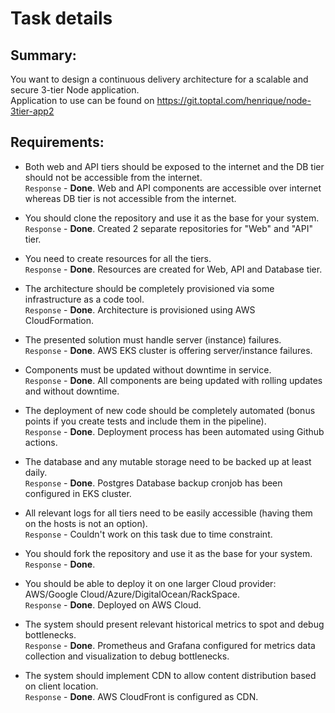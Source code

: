 # Task details

## Summary:
You want to design a continuous delivery architecture for a scalable and secure 3-tier Node application.  
Application to use can be found on https://git.toptal.com/henrique/node-3tier-app2

## Requirements:

 - Both web and API tiers should be exposed to the internet and the DB tier should not be accessible from the internet.  
`Response` - **Done**. Web and API components are accessible over internet whereas DB tier is not accessible from the internet.

 - You should clone the repository and use it as the base for your system.  
`Response` - **Done**. Created 2 separate repositories for "Web" and "API" tier.
 - You need to create resources for all the tiers.  
`Response` - **Done**. Resources are created for Web, API and Database tier.
 - The architecture should be completely provisioned via some infrastructure as a code tool.  
`Response` - **Done**. Architecture is provisioned using AWS CloudFormation.
 - The presented solution must handle server (instance) failures.  
`Response` - **Done**. AWS EKS cluster is offering server/instance failures.
 - Components must be updated without downtime in service.  
`Response` - **Done**. All components are being updated with rolling updates and without downtime.
 - The deployment of new code should be completely automated (bonus points if you create tests and include them in the pipeline).  
`Response` - **Done**. Deployment process has been automated using Github actions.
 - The database and any mutable storage need to be backed up at least daily.  
`Response` - **Done**. Postgres Database backup cronjob has been configured in EKS cluster.
 - All relevant logs for all tiers need to be easily accessible (having them on the hosts is not an option).  
`Response` - Couldn't work on this task due to time constraint.
 - You should fork the repository and use it as the base for your system.  
`Response` - **Done**.
 - You should be able to deploy it on one larger Cloud provider: AWS/Google Cloud/Azure/DigitalOcean/RackSpace.  
`Response` - **Done**. Deployed on AWS Cloud.
 - The system should present relevant historical metrics to spot and debug bottlenecks.  
`Response` - **Done**. Prometheus and Grafana configured for metrics data collection and visualization to debug bottlenecks.
 - The system should implement CDN to allow content distribution based on client location.  
`Response` - **Done**. AWS CloudFront is configured as CDN.

